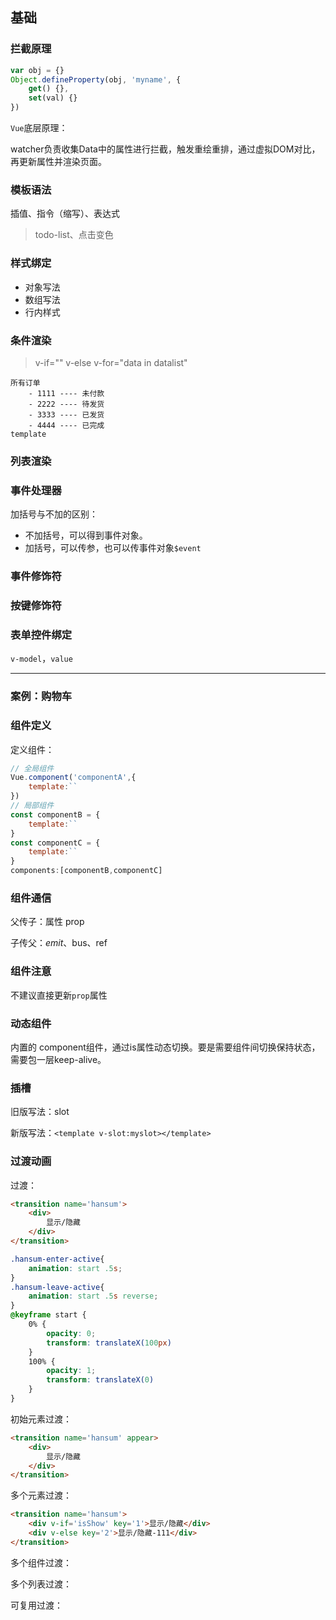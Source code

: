 ## 基础

### 拦截原理

```js
var obj = {}
Object.defineProperty(obj, 'myname', {
    get() {},
    set(val) {}
})
```

`Vue`底层原理：

watcher负责收集Data中的属性进行拦截，触发重绘重排，通过虚拟DOM对比，再更新属性并渲染页面。

### 模板语法

插值、指令（缩写）、表达式

> todo-list、点击变色

### 样式绑定

- 对象写法
- 数组写法
- 行内样式

### 条件渲染

> v-if=""	v-else	v-for="data in datalist"

```
所有订单
	- 1111 ---- 未付款
	- 2222 ---- 待发货
	- 3333 ---- 已发货
	- 4444 ---- 已完成
template
```

### 列表渲染

### 事件处理器

加括号与不加的区别：

- 不加括号，可以得到事件对象。
- 加括号，可以传参，也可以传事件对象`$event`

### 事件修饰符

### 按键修饰符

### 表单控件绑定

`v-model`，`value`

----------------------------

### 案例：购物车

### 组件定义

定义组件：

```js
// 全局组件
Vue.component('componentA',{
    template:``
})
// 局部组件
const componentB = {
    template:``
}
const componentC = {
    template:``
}
components:[componentB,componentC]
```

### 组件通信

父传子：属性 prop

子传父：$emit、$bus、ref

### 组件注意

不建议直接更新`prop`属性

### 动态组件

内置的 component组件，通过is属性动态切换。要是需要组件间切换保持状态，需要包一层keep-alive。

### 插槽

旧版写法：slot

新版写法：`<template v-slot:myslot></template>`

### 过渡动画

过渡：

```html
<transition name='hansum'>
	<div>
        显示/隐藏
    </div>
</transition>
```

```css
.hansum-enter-active{
    animation: start .5s;
}
.hansum-leave-active{
    animation: start .5s reverse;
}
@keyframe start {
    0% {
        opacity: 0;
        transform: translateX(100px)
    }
    100% {
        opacity: 1;
        transform: translateX(0)
    }
}
```



初始元素过渡：

```html
<transition name='hansum' appear>
	<div>
        显示/隐藏
    </div>
</transition>
```



多个元素过渡：

```html
<transition name='hansum'>
	<div v-if='isShow' key='1'>显示/隐藏</div>
	<div v-else key='2'>显示/隐藏-111</div>
</transition>
```



多个组件过渡：

多个列表过渡：

可复用过渡：





